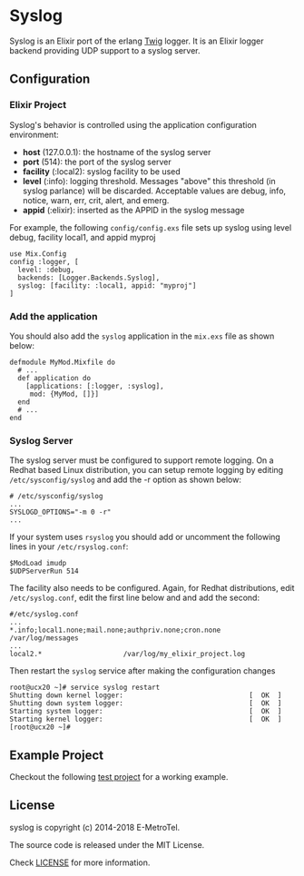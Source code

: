 Syslog
======

Syslog is an Elixir port of the erlang [Twig](https://github.com/cloudant/twig)
logger. It is an Elixir logger backend providing UDP support to a syslog server.

## Configuration

### Elixir Project

Syslog's behavior is controlled using the application configuration environment:

* __host__ (127.0.0.1): the hostname of the syslog server
* __port__ (514): the port of the syslog server
* __facility__ (:local2): syslog facility to be used
* __level__ (:info): logging threshold. Messages "above" this threshold (in syslog parlance) will be discarded. Acceptable values are debug, info, notice, warn, err, crit, alert, and emerg.
* __appid__ (:elixir): inserted as the APPID in the syslog message

For example, the following `config/config.exs` file sets up syslog using
level debug, facility local1, and appid myproj

```
use Mix.Config
config :logger, [
  level: :debug,
  backends: [Logger.Backends.Syslog],
  syslog: [facility: :local1, appid: "myproj"]
]
```

### Add the application

You should also add the `syslog` application in the `mix.exs` file as shown below:

```
defmodule MyMod.Mixfile do
  # ...
  def application do
    [applications: [:logger, :syslog],
     mod: {MyMod, []}]
  end
  # ...
end
```

### Syslog Server

The syslog server must be configured to support remote logging. On a Redhat based
Linux distribution, you can setup remote logging by editing `/etc/sysconfig/syslog`
and add the -r option as shown below:

```
# /etc/sysconfig/syslog
...
SYSLOGD_OPTIONS="-m 0 -r"
...
```

If your system uses `rsyslog` you should add or uncomment the following lines in your `/etc/rsyslog.conf`:
```
$ModLoad imudp
$UDPServerRun 514
```

The facility also needs to be configured. Again, for Redhat distributions, edit
`/etc/syslog.conf`, edit the first line below and and add the second:

```
#/etc/syslog.conf
...
*.info;local1.none;mail.none;authpriv.none;cron.none            /var/log/messages
...
local2.*                    /var/log/my_elixir_project.log
```

Then restart the `syslog` service after making the configuration changes

```
root@ucx20 ~]# service syslog restart
Shutting down kernel logger:                               [  OK  ]
Shutting down system logger:                               [  OK  ]
Starting system logger:                                    [  OK  ]
Starting kernel logger:                                    [  OK  ]
[root@ucx20 ~]#
```

## Example Project

Checkout the following [test project](https://github.com/smpallen99/test_syslog) for a working example.

## License

syslog is copyright (c) 2014-2018 E-MetroTel.

The source code is released under the MIT License.

Check [LICENSE](LICENSE) for more information.
